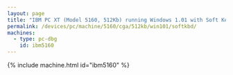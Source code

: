 ```yaml
---
layout: page
title: "IBM PC XT (Model 5160, 512Kb) running Windows 1.01 with Soft Keyboard"
permalink: /devices/pc/machine/5160/cga/512kb/win101/softkbd/
machines:
  - type: pc-dbg
    id: ibm5160
---
```


{% include machine.html id="ibm5160" %}
